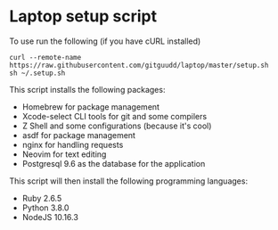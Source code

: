 # Laptop setup script

To use run the following (if you have cURL installed)

```
curl --remote-name https://raw.githubusercontent.com/gitguudd/laptop/master/setup.sh
sh ~/.setup.sh
```

This script installs the following packages:

* Homebrew for package management
* Xcode-select CLI tools for git and some compilers
* Z Shell and some configurations (because it's cool)
* asdf for package management
* nginx for handling requests
* Neovim for text editing
* Postgresql 9.6 as the database for the application

This script will then install the following programming languages:
* Ruby 2.6.5
* Python 3.8.0
* NodeJS 10.16.3
